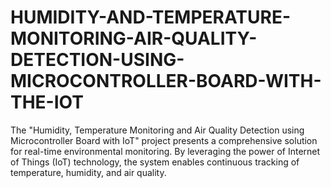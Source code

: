 # HUMIDITY-AND-TEMPERATURE-MONITORING-AIR-QUALITY-DETECTION-USING-MICROCONTROLLER-BOARD-WITH-THE-IOT
The "Humidity, Temperature Monitoring and Air Quality  Detection using Microcontroller Board with IoT" project presents a  comprehensive solution for real-time environmental monitoring. By leveraging  the power of Internet of Things (IoT) technology, the system enables continuous  tracking of temperature, humidity, and air quality.
